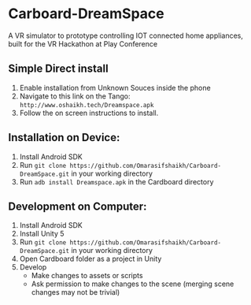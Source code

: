 # Carboard-DreamSpace

A VR simulator to prototype controlling IOT connected home appliances, built for the VR Hackathon at Play Conference

## Simple Direct install
1. Enable installation from Unknown Souces inside the phone
2. Navigate to this link on the Tango: `http://www.oshaikh.tech/Dreamspace.apk`
3. Follow the on screen instructions to install.


## Installation on Device:

1. Install Android SDK
2. Run `git clone https://github.com/Omarasifshaikh/Carboard-DreamSpace.git` in your working directory
3. Run `adb install Dreamspace.apk` in the Cardboard directory

## Development on Computer:

1. Install Android SDK
2. Install Unity 5
3. Run `git clone https://github.com/Omarasifshaikh/Carboard-DreamSpace.git` in your working directory
4. Open Cardboard folder as a project in Unity
5. Develop
   * Make changes to assets or scripts 
   * Ask permission to make changes to the scene (merging scene changes may not be trivial)
